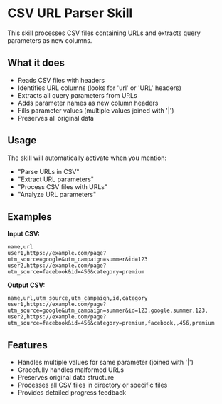 # CSV URL Parser Skill

This skill processes CSV files containing URLs and extracts query parameters as new columns.

## What it does

- Reads CSV files with headers
- Identifies URL columns (looks for 'url' or 'URL' headers)
- Extracts all query parameters from URLs
- Adds parameter names as new column headers
- Fills parameter values (multiple values joined with '|')
- Preserves all original data

## Usage

The skill will automatically activate when you mention:
- "Parse URLs in CSV"
- "Extract URL parameters"
- "Process CSV files with URLs"
- "Analyze URL parameters"

## Examples

**Input CSV:**
```csv
name,url
user1,https://example.com/page?utm_source=google&utm_campaign=summer&id=123
user2,https://example.com/page?utm_source=facebook&id=456&category=premium
```

**Output CSV:**
```csv
name,url,utm_source,utm_campaign,id,category
user1,https://example.com/page?utm_source=google&utm_campaign=summer&id=123,google,summer,123,
user2,https://example.com/page?utm_source=facebook&id=456&category=premium,facebook,,456,premium
```

## Features

- Handles multiple values for same parameter (joined with '|')
- Gracefully handles malformed URLs
- Preserves original data structure
- Processes all CSV files in directory or specific files
- Provides detailed progress feedback
